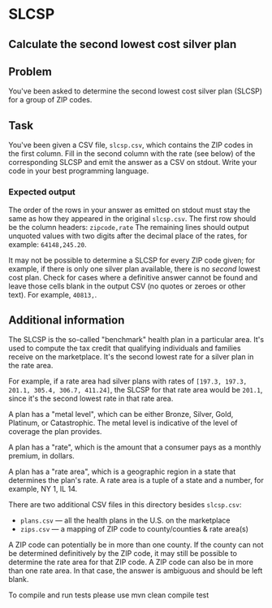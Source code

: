 # SLCSP

## Calculate the second lowest cost silver plan

## Problem

You've been asked to determine the second lowest cost silver plan (SLCSP) for
a group of ZIP codes.

## Task

You've been given a CSV file, `slcsp.csv`, which contains the ZIP codes in the
first column. Fill in the second column with the rate (see below) of the
corresponding SLCSP and emit the answer as a CSV on stdout. Write your code in your best programming language.

### Expected output

The order of the rows in your answer as emitted on stdout must stay the same as how they
appeared in the original `slcsp.csv`. The first row should be the column headers: `zipcode,rate`
The remaining lines should output unquoted values with two digits after the decimal
place of the rates, for example: `64148,245.20`.

It may not be possible to determine a SLCSP for every ZIP code given; for example, if there is only one silver plan available, there is no _second_ lowest cost plan. Check for cases where a definitive answer cannot be found and leave those cells blank in the output CSV (no quotes or zeroes or other text). For example, `40813,`.

## Additional information

The SLCSP is the so-called "benchmark" health plan in a particular area. It's
used to compute the tax credit that qualifying individuals and families receive
on the marketplace. It's the second lowest rate for a silver plan in the rate area.

For example, if a rate area had silver plans with rates of `[197.3, 197.3, 201.1, 305.4, 306.7, 411.24]`, the SLCSP for that rate area would be `201.1`,
since it's the second lowest rate in that rate area.

A plan has a "metal level", which can be either Bronze, Silver, Gold, Platinum,
or Catastrophic. The metal level is indicative of the level of coverage the plan
provides.

A plan has a "rate", which is the amount that a consumer pays as a monthly
premium, in dollars.

A plan has a "rate area", which is a geographic region in a state that
determines the plan's rate. A rate area is a tuple of a state and a number, for
example, NY 1, IL 14.

There are two additional CSV files in this directory besides `slcsp.csv`:

- `plans.csv` — all the health plans in the U.S. on the marketplace
- `zips.csv` — a mapping of ZIP code to county/counties & rate area(s)

A ZIP code can potentially be in more than one county. If the county can not be
determined definitively by the ZIP code, it may still be possible to determine
the rate area for that ZIP code. A ZIP code can also be in more than one rate area. In that case, the answer is ambiguous
and should be left blank.

To compile and run tests please use
mvn clean compile test
